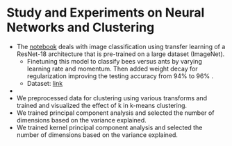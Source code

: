 # Study and Experiments on Neural Networks and Clustering
- The [notebook](https://github.com/213079003/EE769-IML/blob/main/Assignment3/213070015_213079003_1.ipynb) deals with image classification using transfer learning of a ResNet-18 architecture that is pre-trained on a large dataset (ImageNet).
    - Finetuning this model to classify bees versus ants by varying learning rate and momentum. Then added weight decay for regularization improving the testing accuracy from 94% to 96% .
    - Dataset: [link](https://download.pytorch.org/tutorial/hymenoptera_data.zip)
- 
- We preprocessed data for clustering using various transforms and trained and visualized the effect of k in k-means clustering.
- We trained principal component analysis and selected the number of dimensions based on the variance explained.
- We trained kernel principal component analysis and selected the number of dimensions based on the variance explained.
